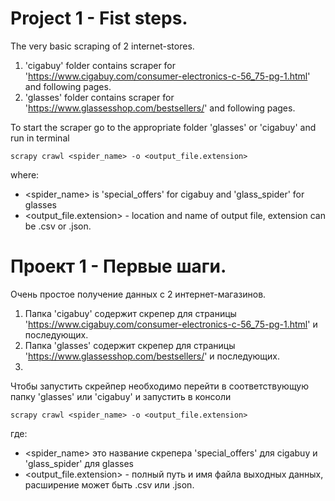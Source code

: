 # Project 1 - Fist steps.
The very basic scraping of 2 internet-stores.
1) 'cigabuy' folder contains scraper for 'https://www.cigabuy.com/consumer-electronics-c-56_75-pg-1.html' and following pages.
2) 'glasses' folder contains scraper for 'https://www.glassesshop.com/bestsellers/' and following pages.


To start the scraper go to the appropriate folder 'glasses' or 'cigabuy' and run in terminal
```
scrapy crawl <spider_name> -o <output_file.extension>
```
where:
* <spider_name> is 'special_offers' for cigabuy and 'glass_spider' for glasses 
* <output_file.extension> - location and name of output file, extension can be .csv or .json.

# Проект 1 - Первые шаги.
Очень простое получение данных с 2 интернет-магазинов. 
1) Папка 'cigabuy' содержит скрепер для страницы 'https://www.cigabuy.com/consumer-electronics-c-56_75-pg-1.html' и последующих.
2) Папка 'glasses' содержит скрепер для страницы 'https://www.glassesshop.com/bestsellers/' и последующих.
3) 
Чтобы запустить скрейпер необходимо перейти в соответствующую папку  'glasses' или 'cigabuy' и запустить в консоли
```
scrapy crawl <spider_name> -o <output_file.extension>
```
где:
* <spider_name> это название скрепера 'special_offers' для cigabuy и 'glass_spider' для glasses 
* <output_file.extension> - полный путь и имя файла выходных данных, расширение может быть .csv или .json.
